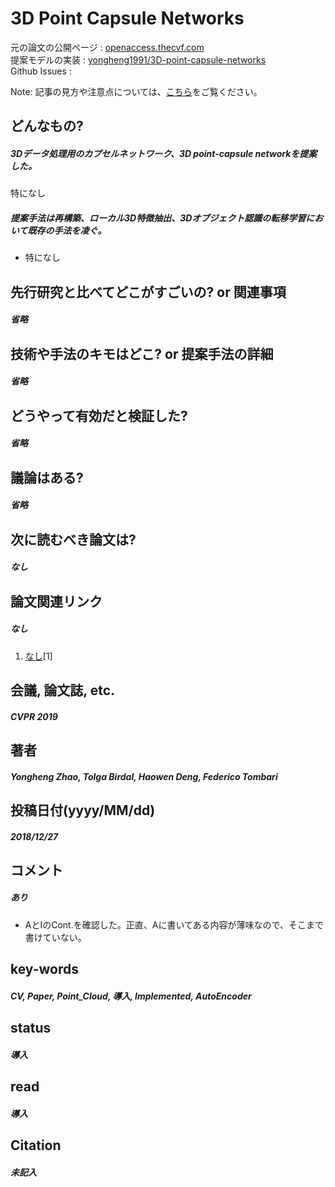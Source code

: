 # 3D Point Capsule Networks

元の論文の公開ページ : [openaccess.thecvf.com](http://openaccess.thecvf.com/content_CVPR_2019/papers/Zhao_3D_Point_Capsule_Networks_CVPR_2019_paper.pdf)  
提案モデルの実装 : [yongheng1991/3D-point-capsule-networks](https://github.com/yongheng1991/3D-point-capsule-networks)  
Github Issues : []()  

Note: 記事の見方や注意点については、[こちら](/)をご覧ください。

## どんなもの?
##### 3Dデータ処理用のカプセルネットワーク、3D point-capsule networkを提案した。
  特になし

##### 提案手法は再構築、ローカル3D特徴抽出、3Dオブジェクト認識の転移学習において既存の手法を凌ぐ。
- 特になし

## 先行研究と比べてどこがすごいの? or 関連事項
##### 省略

## 技術や手法のキモはどこ? or 提案手法の詳細
##### 省略

## どうやって有効だと検証した?
##### 省略

## 議論はある?
##### 省略

## 次に読むべき論文は?
##### なし

## 論文関連リンク
##### なし
1. [なし]()[1]

## 会議, 論文誌, etc.
##### CVPR 2019

## 著者
##### Yongheng Zhao, Tolga Birdal, Haowen Deng, Federico Tombari

## 投稿日付(yyyy/MM/dd)
##### 2018/12/27

## コメント
##### あり
- AとIのCont.を確認した。正直、Aに書いてある内容が薄味なので、そこまで書けていない。

## key-words
##### CV, Paper, Point_Cloud, 導入, Implemented, AutoEncoder

## status
##### 導入

## read
##### 導入

## Citation
##### 未記入
